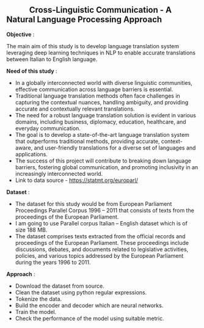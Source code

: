 ## $~~~~~~~~~~~$ Cross-Linguistic Communication - A Natural Language Processing Approach
**Objective** :

  The main aim of this study is to develop language translation system leveraging deep learning techniques in NLP to enable accurate translations between Italian to English language.

**Need of this study** :
* In a globally interconnected world with diverse linguistic communities, effective communication across language barriers is essential.
* Traditional language translation methods often face challenges in capturing the contextual nuances, handling ambiguity, and providing accurate and contextually relevant translations.
* The need for a robust language translation solution is evident in various domains, including business, diplomacy, education, healthcare, and everyday communication.
* The goal is to develop a state-of-the-art language translation system that outperforms traditional methods, providing accurate, context-aware, and user-friendly translations for a diverse set of languages and applications.
* The success of this project will contribute to breaking down language barriers, fostering global communication, and promoting inclusivity in an increasingly interconnected world.
* Link to data source - https://statmt.org/europarl/

**Dataset** : 
* The dataset for this study would be from European Parliament Proceedings Parallel Corpus 1996 – 2011 that consists of texts from the proceedings of the European Parliament.
* I am going to use Parallel corpus Italian – English dataset which is of size 188 MB.
* The dataset comprises texts extracted from the official records and proceedings of the European Parliament. These proceedings include discussions, debates, and documents
  related to legislative activities, policies, and various topics addressed by the European Parliament during the years 1996 to 2011.
  
**Approach** :
* Download the dataset from source.
* Clean the dataset using python regular expressions.
* Tokenize the data.
* Build the encoder and decoder which are neural networks.
* Train the model.
* Check the performance of the model using suitable metric.
